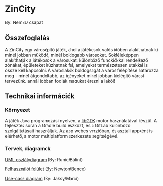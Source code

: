 # ZinCity
By: Nem3D csapat

## Összefoglalás

A ZinCity egy városépítő játék, ahol a játékosok valós időben alakíthatnak ki minél jobban működő, minél boldogabb városokat. Sokféleképpen alakíthatják a játékosok a városukat, különböző funckiókkal rendelkező zónákat, épületeket húzhatnak fel, amelyeket természetesen utakkal is össze kell kapcsolni. A városlakók boldogságát a város felépítése határozza meg - minél átgondoltabb, az igényeket minél jobban kielégítő várost tervezünk, annál jobban fogják magukat érezni a lakói!

## Technikai információk
### Környezet
A játék Java programozási nyelven, a [libGDX](https://libgdx.com/) motor használatával készül.
A fejlesztés során a Gradle build eszközt, és a GitLab különböző szolgáltatásait használjuk.
Az app webes verzióban, és asztali appként is elérhető, a motor multiplatform szerkezete segítségével.

### Tervek, diagramok

[UML osztálydiagram](https://www.figma.com/file/IzeYh4hv1yDRLSzyBCrBry/ZinCity-UML%2C-architecture?t=QNw82ZFgkOh9Pjjh-0) (By: Runic/Bálint)

[Felhasználói felület](https://www.figma.com/file/nNoj0ElzoN8P9CoAiExZzn/ZimCity-UI%2C-design?node-id=0%3A1&t=QNw82ZFgkOh9Pjjh-1) (By: Newton/Bence)

[Use-case diagram](https://www.figma.com/file/13BSPQLJSfDT80iGUyzOdE/ZinCity-use-cases?t=QNw82ZFgkOh9Pjjh-0) (By: Jaksy/Marci)



